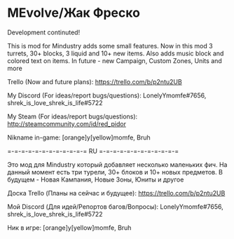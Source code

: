 # MEvolve/Жак Фреско

Development continuted!

This is mod for Mindustry adds some small features. Now in this mod 3 turrets, 30+ blocks, 3 liquid and 10+ new items. Also adds music block and colored text on items. In future - new Campaign, Custom Zones, Units and more

Trello (Now and future plans): https://trello.com/b/p2ntu2UB

My Discord (For ideas/report bugs/questions): LonelyYmomfe#7656, shrek_is_love_shrek_is_life#5722

My Steam (For ideas/report bugs/questions): http://steamcommunity.com/id/red_pidor

Nikname in-game: [orange]y[yellow]momfe, Bruh

=-=-=-=-=-=-=-=-=-=-=-= RU =-=-=-=-=-=-=-=-=-=-=-=

Это мод для Mindustry который добавляет несколько маленьких фич. На данный момент есть три турели, 30+ блоков и 10+ новых предметов. В будущем - Новая Кампания, Новые Зоны, Юниты и другое

Доска Trello (Планы на сейчас и будущее): https://trello.com/b/p2ntu2UB

Мой Discord (Для идей/Репортов багов/Вопросы): LonelyYmomfe#7656, shrek_is_love_shrek_is_life#5722

Ник в игре: [orange]y[yellow]momfe, Bruh
